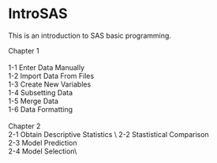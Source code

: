 # IntroSAS
This is an introduction to SAS basic programming.

Chapter 1\
\
1-1 Enter Data Manually\
1-2 Import Data From Files\
1-3 Create New Variables\
1-4 Subsetting Data\
1-5 Merge Data\
1-6 Data Formatting \
\
Chapter 2\
2-1 Obtain Descriptive Statistics \ 
2-2 Stastistical Comparison\
2-3 Model Prediction\
2-4 Model Selection\
